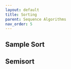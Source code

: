 ```yaml
---
layout: default
title: Sorting
parent: Sequence Algorithms
nav_order: 5
---
```


## Sample Sort

## Semisort



